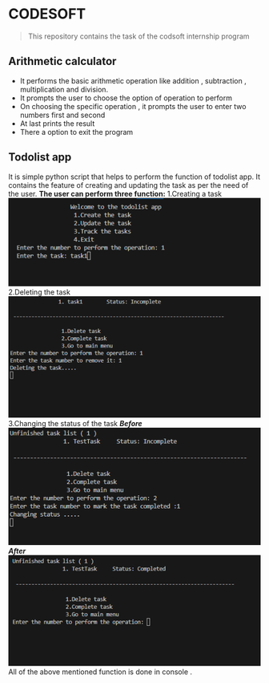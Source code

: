 # CODESOFT
> This repository contains the task of the codsoft internship program
## Arithmetic calculator 
  - It performs the basic arithmetic operation like addition , subtraction , multiplication and division.
  - It prompts the user to choose the option of operation to perform 
  - On choosing the specific operation , it prompts the user to enter two numbers first and second 
  - At last prints the result
  - There a option to exit the program   
  
## Todolist  app 
  It is simple python script that helps to perform the function of todolist app.
  It contains the feature of creating and updating the task as per the need of the user.
  **The user can perform three function:**
    1.Creating a task 
    ![Creating task console picture](/Todolist/images/createtask.png)
    2.Deleting the task 
    ![Image of task deleting in the console](/Todolist/images/deleteTask.png)
    3.Changing the status of the task 
       ***Before***
       ![Task incomplete picture](/Todolist/images/Changingstatus.png)
       ***After***
       ![Task complete picture](/Todolist/images/Completetask.png)
  All of the above mentioned function is done in console .
  

